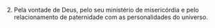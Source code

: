 ﻿2. Pela vontade de Deus, pelo seu ministério de misericórdia e pelo relacionamento de paternidade com as personalidades do universo.